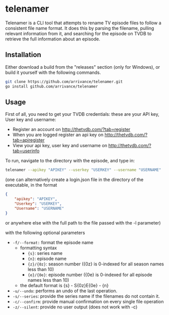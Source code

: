 # telenamer

Telenamer is a CLI tool that attempts to rename TV episode files to follow a consistent file name format. It does this by parsing the filename, pulling relevant information from it, and searching for the episode on TVDB to retrieve the full information about an episode.

## Installation

Either download a build from the "releases" section (only for Windows), or build it yourself with the following commands.

```bash
git clone https://github.com/arrivance/telenamer.git
go install github.com/arrivance/telenamer
```

## Usage

First of all, you need to get your TVDB credentials: these are your API key, User key and username:

- Register an account on <http://thetvdb.com/?tab=register>
- When you are logged register an api key on <http://thetvdb.com/?tab=apiregister>
- View your api key, user key and username on <http://thetvdb.com/?tab=userinfo>

To run, navigate to the directory with the episode, and type in:

```bash
telenamer --apikey "APIKEY" --userkey "USERKEY" --username "USERNAME"
```

(one can alternatively create a login.json file in the directory of the executable, in the format

```JSON
{
    "apikey": "APIKEY",
    "Userkey": "USERKEY",
    "Username": "USERNAME"
}
```

or anywhere else with the full path to the file passed with the -l parameter)

with the following optional parameters

- ```-f/--format:``` format the episode name
  - formatting syntax
    - ```{s}```: series name
    - ```{n}```: episode name
    - ```{z}/{0z}```: season number ({0z} is 0-indexed for all season names less than 10)
    - ```{e}/{0e}```: episode number ({0e} is 0-indexed for all episode names less than 10)
  - the default format is {s} - S{0z}E{0e} - {n}
- ```-u/--undo```: performs an undo of the last operation.
- ```-s/--series```: provide the series name if the filenames do not contain it.
- ```-c/--confirm```: provide manual confirmation on every single file operation
- ```-z/--silent```: provide no user output (does not work with -c)
